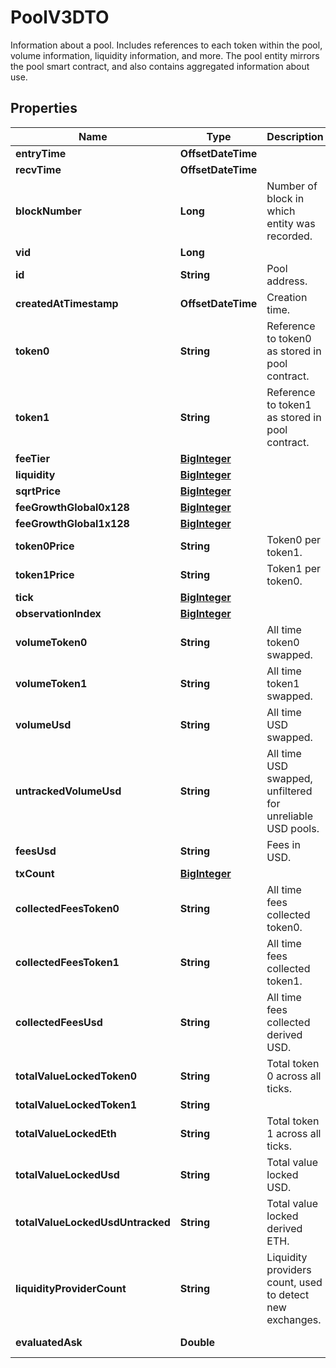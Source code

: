 

# PoolV3DTO

Information about a pool. Includes references to each token within the pool, volume information, liquidity information, and more. The pool entity mirrors the pool smart contract, and also contains aggregated information about use.

## Properties

Name | Type | Description | Notes
------------ | ------------- | ------------- | -------------
**entryTime** | **OffsetDateTime** |  |  [optional]
**recvTime** | **OffsetDateTime** |  |  [optional]
**blockNumber** | **Long** | Number of block in which entity was recorded. |  [optional]
**vid** | **Long** |  |  [optional]
**id** | **String** | Pool address. |  [optional]
**createdAtTimestamp** | **OffsetDateTime** | Creation time. |  [optional]
**token0** | **String** | Reference to token0 as stored in pool contract. |  [optional]
**token1** | **String** | Reference to token1 as stored in pool contract. |  [optional]
**feeTier** | [**BigInteger**](BigInteger.md) |  |  [optional]
**liquidity** | [**BigInteger**](BigInteger.md) |  |  [optional]
**sqrtPrice** | [**BigInteger**](BigInteger.md) |  |  [optional]
**feeGrowthGlobal0x128** | [**BigInteger**](BigInteger.md) |  |  [optional]
**feeGrowthGlobal1x128** | [**BigInteger**](BigInteger.md) |  |  [optional]
**token0Price** | **String** | Token0 per token1. |  [optional]
**token1Price** | **String** | Token1 per token0. |  [optional]
**tick** | [**BigInteger**](BigInteger.md) |  |  [optional]
**observationIndex** | [**BigInteger**](BigInteger.md) |  |  [optional]
**volumeToken0** | **String** | All time token0 swapped. |  [optional]
**volumeToken1** | **String** | All time token1 swapped. |  [optional]
**volumeUsd** | **String** | All time USD swapped. |  [optional]
**untrackedVolumeUsd** | **String** | All time USD swapped, unfiltered for unreliable USD pools. |  [optional]
**feesUsd** | **String** | Fees in USD. |  [optional]
**txCount** | [**BigInteger**](BigInteger.md) |  |  [optional]
**collectedFeesToken0** | **String** | All time fees collected token0. |  [optional]
**collectedFeesToken1** | **String** | All time fees collected token1. |  [optional]
**collectedFeesUsd** | **String** | All time fees collected derived USD. |  [optional]
**totalValueLockedToken0** | **String** | Total token 0 across all ticks. |  [optional]
**totalValueLockedToken1** | **String** |  |  [optional]
**totalValueLockedEth** | **String** | Total token 1 across all ticks. |  [optional]
**totalValueLockedUsd** | **String** | Total value locked USD. |  [optional]
**totalValueLockedUsdUntracked** | **String** | Total value locked derived ETH. |  [optional]
**liquidityProviderCount** | **String** | Liquidity providers count, used to detect new exchanges. |  [optional]
**evaluatedAsk** | **Double** |  |  [optional] [readonly]



